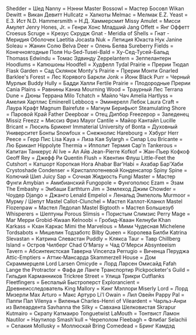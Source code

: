 Shedder = Шед
Nanny = Нэнни
Master Bossowl = Мастер Босовл
Wikan Dewitt = Викан Девитт
Hullcatz = Халкоты
Melmac = Мелмак
E.Z. Yeast = Е.З. Ист
N.D. Hammersmith = Н.Д. Хаммерсмит
Missy Amulet = Мисси Амулет
Jenry Hones, Jr. = Генри Хонс Младший
Jang Offett = Янг Оффетт
Croesus Scruge = Крезус Скрудж
Gnat - Meridia of Shells = Гнат - Меридия Оболочек
Laetitia Jocasta Nuk = Летиция Юкаста Нук
Janine Soleau = Жанин Солю
Belva Deer = Олень Белва
Sureberry Fields = Конечноягодные Поля
Hu-Sed-Tusei-Bald = Ху-Сед-Тусей-Бальд
Thomass Edwindu = Томас Эдвинду
Zeppelantern = Зеппелантерн
Hoodlums = Капюшоны
Hoodfell = Худфелл
Tydal Prairie = Прерии Тюдал
Flask Garden = Сад Склянок
Monty's Prairie = Прерии Монти
Gnarled Barklee's Forest = Лес Корявого Баркли
Jonk = Йонк
Black Purr = Черный Мурлык
Buddy Hully = Бадди Халли
Fertile Prairie = Плодородные Прерии
Cania Plains = Равнины Каниа
Mourning Wood = Траурный Лес
Terrana Dune = Дюны Террана
Milo Tchatch = Майло Чач
Amelia Hartlyss = Амелия Хартлис
Eminerell Lebbocq = Эминерелл Лебок
Laura Craft = Лаура Крафт
Magnum Bairefute = Магнум Берифьют
Steamulating Shore = Паровой Край
Father Deepboar = Отец Дипбор
Freezepop = Заледенец
Missiz Freezz = Миссиз Фриз
Mayor Cantile = Майор Кантайл
Lucille Bricant = Люсиль Брикент
Immaterial University of Bonta = Духовный Университет Бонты
Snowfoux = Снежнолис
Harebourg = Хэбург
Herr Peece = Герр Пис
Lisa Kaya = Лиза Кая
Sylargh = Силар
Lou Bricante = Лю Брикант
Hippolyte Thermia = Ипполит Термия
Cap'n Tankerous = Капитан Танкерус
Al Ive = Ал Айв
Jean-Pierre Kofkof = Жан-Пьер Кофкоф
Geoff Rey = Джефф Ри
Quentin Flush = Квентин Флуш
Little-Feet the Cutshort = Катшорт Короткая Нога
Ahabar Bar'Habi = Ахабар Бар'Хаби
Crystoshade Condenser = Кристаллотеневой Конденсатор
Spiny Spine = Колючий Шип
Juicy Sap = Сочная Жидкость
Fungi Master = Мастер Фунги
Amybian = Амибианский
Fungopole = Фунгополюс
Ezam = Эзам
The Embashy = Эмбаши
Earthturn Jim = Землеход Джим
Chowder = Чоудер
Django = Джанго
Lenald Empelol = Ленальд Эмпелоль
Murmoor = Мурму / Шепут
Mastel Callot-Clunchel = Мастел Каллот-Кланкл
Mastel Flozenpaw = Мастел Ледолап
Mastel Bigtooth = Мастел Большезуб
Whisperers = Шептуны
Porous Slimsis = Пористым Слимзис
Perry Mage = Маг Мерри
Grobid-Kwaan Kelnoobi = Гробид-Кваан Келнуби
Khan Karkass = Кхан Каркас
Mimi the Marvelous = Мими Чудесная
Michelene Tordsabots = Мишелин Тодзаботс
Bilby Queen = Королева Билби
Katrina Slevastan = Катрина Слевастан
Puddly = Клякса
Taur = Тавр
Chillberg Island = Остров Чилберг
Chad O'Marsy = Чад О'Мерси
Absynteeism Tavern = Абсинтеистская Таверна
Vincenza Perrugio = Виченца Перуджа
Attic-Emptiers = Аттик-Мансарда
Skammerzell House = Дом Скраммерцеля
Lord Larsen Omicyde = Лорд Ларсен Омисайд
Fafah Lange the Protractor = Фафа де Ланге Транспортир
Pickpocketer's Guild = Гильдия Карманников
Trickree Street = Улица Трикри
Cutflanks Fleetfingers = Беспалый Быстроперст
Explorancient = Древнеисследователь
King Mallory = Кинг Мэллори
Miserly Lord = Лорд Мизерли
Max Arturo = Макс Артуро
Li'l Owain = Лил Овейн
Pappy Pal = Паппи Пал
Vilenya = Виленья
Charles-Henri of Vileardent = Чарльз-Анри из Вилеардента
Savhanna the Silky = Савхана Шелковистая
Skrapur Kutmairo = Скрапу Катмаиро
Tonguetwist LaMouth = Тонтвист Ламон
Nautilor = Наутилор
Smash'kull = Череполом
Fleebagh = Флибаг
Selachii = Селакия
Mollusky = Моллюскай
Bring Comedead = Бринг Камдэд